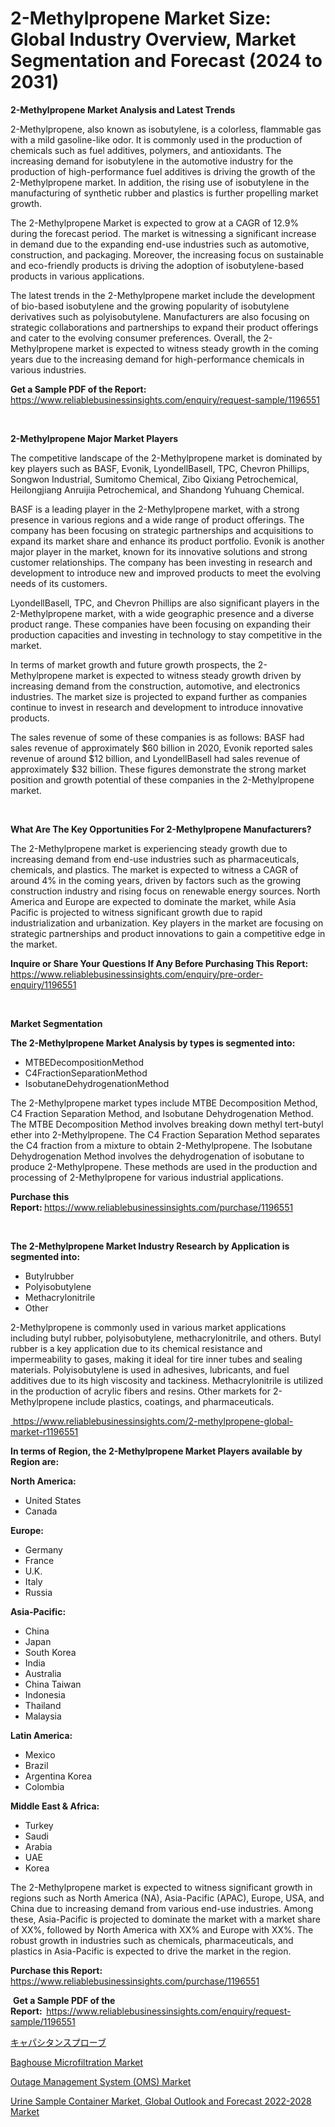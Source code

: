 <p><h1>2-Methylpropene Market Size: Global Industry Overview, Market Segmentation and Forecast (2024 to 2031)</h1></p><p><strong>2-Methylpropene Market Analysis and Latest Trends</strong></p>
<p><p>2-Methylpropene, also known as isobutylene, is a colorless, flammable gas with a mild gasoline-like odor. It is commonly used in the production of chemicals such as fuel additives, polymers, and antioxidants. The increasing demand for isobutylene in the automotive industry for the production of high-performance fuel additives is driving the growth of the 2-Methylpropene market. In addition, the rising use of isobutylene in the manufacturing of synthetic rubber and plastics is further propelling market growth.</p><p>The 2-Methylpropene Market is expected to grow at a CAGR of 12.9% during the forecast period. The market is witnessing a significant increase in demand due to the expanding end-use industries such as automotive, construction, and packaging. Moreover, the increasing focus on sustainable and eco-friendly products is driving the adoption of isobutylene-based products in various applications.</p><p>The latest trends in the 2-Methylpropene market include the development of bio-based isobutylene and the growing popularity of isobutylene derivatives such as polyisobutylene. Manufacturers are also focusing on strategic collaborations and partnerships to expand their product offerings and cater to the evolving consumer preferences. Overall, the 2-Methylpropene market is expected to witness steady growth in the coming years due to the increasing demand for high-performance chemicals in various industries.</p></p>
<p><strong>Get a Sample PDF of the Report:&nbsp;</strong> <a href="https://www.reliablebusinessinsights.com/enquiry/request-sample/1196551">https://www.reliablebusinessinsights.com/enquiry/request-sample/1196551</a></p>
<p>&nbsp;</p>
<p><strong>2-Methylpropene Major Market Players</strong></p>
<p><p>The competitive landscape of the 2-Methylpropene market is dominated by key players such as BASF, Evonik, LyondellBasell, TPC, Chevron Phillips, Songwon Industrial, Sumitomo Chemical, Zibo Qixiang Petrochemical, Heilongjiang Anruijia Petrochemical, and Shandong Yuhuang Chemical.</p><p>BASF is a leading player in the 2-Methylpropene market, with a strong presence in various regions and a wide range of product offerings. The company has been focusing on strategic partnerships and acquisitions to expand its market share and enhance its product portfolio. Evonik is another major player in the market, known for its innovative solutions and strong customer relationships. The company has been investing in research and development to introduce new and improved products to meet the evolving needs of its customers.</p><p>LyondellBasell, TPC, and Chevron Phillips are also significant players in the 2-Methylpropene market, with a wide geographic presence and a diverse product range. These companies have been focusing on expanding their production capacities and investing in technology to stay competitive in the market.</p><p>In terms of market growth and future growth prospects, the 2-Methylpropene market is expected to witness steady growth driven by increasing demand from the construction, automotive, and electronics industries. The market size is projected to expand further as companies continue to invest in research and development to introduce innovative products.</p><p>The sales revenue of some of these companies is as follows: BASF had sales revenue of approximately $60 billion in 2020, Evonik reported sales revenue of around $12 billion, and LyondellBasell had sales revenue of approximately $32 billion. These figures demonstrate the strong market position and growth potential of these companies in the 2-Methylpropene market.</p></p>
<p>&nbsp;</p>
<p><strong>What Are The Key Opportunities For 2-Methylpropene Manufacturers?</strong></p>
<p><p>The 2-Methylpropene market is experiencing steady growth due to increasing demand from end-use industries such as pharmaceuticals, chemicals, and plastics. The market is expected to witness a CAGR of around 4% in the coming years, driven by factors such as the growing construction industry and rising focus on renewable energy sources. North America and Europe are expected to dominate the market, while Asia Pacific is projected to witness significant growth due to rapid industrialization and urbanization. Key players in the market are focusing on strategic partnerships and product innovations to gain a competitive edge in the market.</p></p>
<p><strong>Inquire or Share Your Questions If Any Before Purchasing This Report:</strong> <a href="https://www.reliablebusinessinsights.com/enquiry/pre-order-enquiry/1196551">https://www.reliablebusinessinsights.com/enquiry/pre-order-enquiry/1196551</a></p>
<p>&nbsp;</p>
<p><strong>Market Segmentation</strong></p>
<p><strong>The 2-Methylpropene Market Analysis by types is segmented into:</strong></p>
<p><ul><li>MTBEDecompositionMethod</li><li>C4FractionSeparationMethod</li><li>IsobutaneDehydrogenationMethod</li></ul></p>
<p><p>The 2-Methylpropene market types include MTBE Decomposition Method, C4 Fraction Separation Method, and Isobutane Dehydrogenation Method. The MTBE Decomposition Method involves breaking down methyl tert-butyl ether into 2-Methylpropene. The C4 Fraction Separation Method separates the C4 fraction from a mixture to obtain 2-Methylpropene. The Isobutane Dehydrogenation Method involves the dehydrogenation of isobutane to produce 2-Methylpropene. These methods are used in the production and processing of 2-Methylpropene for various industrial applications.</p></p>
<p><strong>Purchase this Report:&nbsp;</strong><a href="https://www.reliablebusinessinsights.com/purchase/1196551">https://www.reliablebusinessinsights.com/purchase/1196551</a></p>
<p>&nbsp;</p>
<p><strong>The 2-Methylpropene Market Industry Research by Application is segmented into:</strong></p>
<p><ul><li>Butylrubber</li><li>Polyisobutylene</li><li>Methacrylonitrile</li><li>Other</li></ul></p>
<p><p>2-Methylpropene is commonly used in various market applications including butyl rubber, polyisobutylene, methacrylonitrile, and others. Butyl rubber is a key application due to its chemical resistance and impermeability to gases, making it ideal for tire inner tubes and sealing materials. Polyisobutylene is used in adhesives, lubricants, and fuel additives due to its high viscosity and tackiness. Methacrylonitrile is utilized in the production of acrylic fibers and resins. Other markets for 2-Methylpropene include plastics, coatings, and pharmaceuticals.</p></p>
<p><a href="https://www.reliablebusinessinsights.com/2-methylpropene-global-market-r1196551">&nbsp;https://www.reliablebusinessinsights.com/2-methylpropene-global-market-r1196551</a></p>
<p><strong>In terms of Region, the 2-Methylpropene Market Players available by Region are:</strong></p>
<p>
    <p> <strong> North America: </strong>
        <ul>
            <li>United States</li>
            <li>Canada</li>
        </ul>
        </p> 
    <p> <strong> Europe: </strong>
        <ul>
            <li>Germany</li>
            <li>France</li>
            <li>U.K.</li>
            <li>Italy</li>
            <li>Russia</li>
        </ul>
        </p> 
    <p> <strong> Asia-Pacific: </strong>
        <ul>
            <li>China</li>
            <li>Japan</li>
            <li>South Korea</li>
            <li>India</li>
            <li>Australia</li>
            <li>China Taiwan</li>
            <li>Indonesia</li>
            <li>Thailand</li>
            <li>Malaysia</li>
        </ul>
        </p> 
    <p> <strong> Latin America: </strong>
        <ul>
            <li>Mexico</li>
            <li>Brazil</li>
            <li>Argentina Korea</li>
            <li>Colombia</li>
        </ul>
        </p> 
    <p> <strong> Middle East & Africa: </strong>
        <ul>
            <li>Turkey</li>
            <li>Saudi</li>
            <li>Arabia</li>
            <li>UAE</li>
            <li>Korea</li>
        </ul>
    </p>
    </p>
<p><p>The 2-Methylpropene market is expected to witness significant growth in regions such as North America (NA), Asia-Pacific (APAC), Europe, USA, and China due to increasing demand from various end-use industries. Among these, Asia-Pacific is projected to dominate the market with a market share of XX%, followed by North America with XX% and Europe with XX%. The robust growth in industries such as chemicals, pharmaceuticals, and plastics in Asia-Pacific is expected to drive the market in the region.</p></p>
<p><strong>Purchase this Report: </strong><a href="https://www.reliablebusinessinsights.com/purchase/1196551">https://www.reliablebusinessinsights.com/purchase/1196551</a></p>
<p>&nbsp;<strong>Get a Sample PDF of the Report:&nbsp;&nbsp;</strong><a href="https://www.reliablebusinessinsights.com/enquiry/request-sample/1196551">https://www.reliablebusinessinsights.com/enquiry/request-sample/1196551</a></p>
<p><strong></strong></p>
<p><p><a href="https://github.com/SantosDicki04/Market-Research-Report-List-2/blob/main/7800839124393.md">キャパシタンスプローブ</a></p><p><a href="https://medium.com/@garyshaw626/baghouse-microfiltration-market-global-market-insights-and-sales-trends-2024-to-2031-dd35414105ef">Baghouse Microfiltration Market</a></p><p><a href="https://medium.com/@adribbs56546/deep-dive-into-the-outage-management-system-oms-market-itstrends-market-segmentation-and-b7529d59034e">Outage Management System (OMS) Market</a></p><p><a href="https://github.com/kopirendilala/Market-Research-Report-List-1/blob/main/urine-sample-container-market-global-outlook-and-forecast-2022-2028-market.md">Urine Sample Container Market, Global Outlook and Forecast 2022-2028 Market</a></p></p>